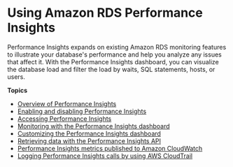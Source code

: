 # Using Amazon RDS Performance Insights<a name="USER_PerfInsights"></a>

Performance Insights expands on existing Amazon RDS monitoring features to illustrate your database's performance and help you analyze any issues that affect it\. With the Performance Insights dashboard, you can visualize the database load and filter the load by waits, SQL statements, hosts, or users\.

**Topics**
+ [Overview of Performance Insights](USER_PerfInsights.Overview.md)
+ [Enabling and disabling Performance Insights](USER_PerfInsights.Enabling.md)
+ [Accessing Performance Insights](USER_PerfInsights.access-control.md)
+ [Monitoring with the Performance Insights dashboard](USER_PerfInsights.UsingDashboard.md)
+ [Customizing the Performance Insights dashboard](USER_PerfInsights_Counters.md)
+ [Retrieving data with the Performance Insights API](USER_PerfInsights.API.md)
+ [Performance Insights metrics published to Amazon CloudWatch](USER_PerfInsights.Cloudwatch.md)
+ [Logging Performance Insights calls by using AWS CloudTrail](USER_PerfInsights.CloudTrail.md)